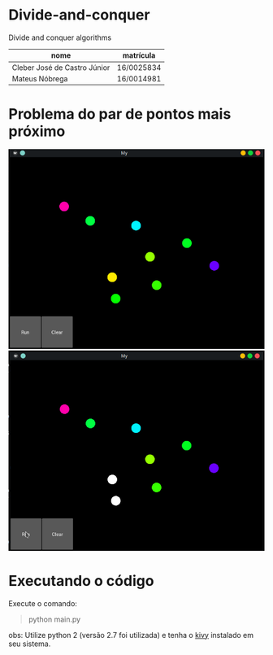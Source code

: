 # Divide-and-conquer
  Divide and conquer algorithms

nome | matrícula
-----|----------
Cleber José de Castro Júnior | 16/0025834
Mateus Nóbrega | 16/0014981

# Problema do par de pontos mais próximo
![image1](/images/imagem1.png)
![image2](/images/imagem2.png)

# Executando o código

Execute o comando:

> python main.py

obs: Utilize python 2 (versão 2.7 foi utilizada) e tenha o [kivy](https://kivy.org/#home) instalado em seu sistema.
